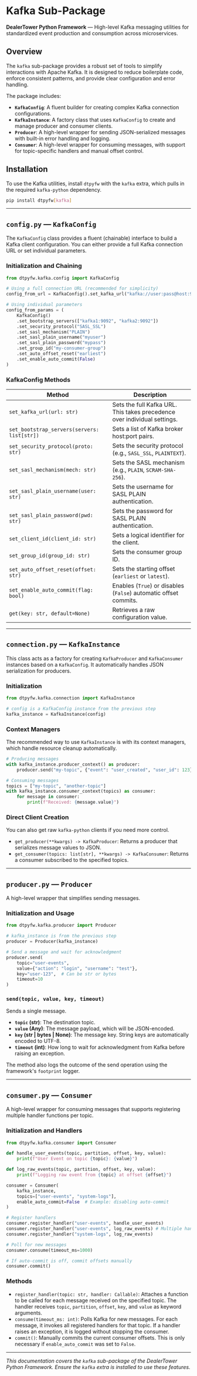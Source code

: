 # Kafka Sub-Package

**DealerTower Python Framework** — High-level Kafka messaging utilities for standardized event production and consumption across microservices.

## Overview

The `kafka` sub-package provides a robust set of tools to simplify interactions with Apache Kafka. It is designed to reduce boilerplate code, enforce consistent patterns, and provide clear configuration and error handling.

The package includes:

- **`KafkaConfig`**: A fluent builder for creating complex Kafka connection configurations.
- **`KafkaInstance`**: A factory class that uses `KafkaConfig` to create and manage producer and consumer clients.
- **`Producer`**: A high-level wrapper for sending JSON-serialized messages with built-in error handling and logging.
- **`Consumer`**: A high-level wrapper for consuming messages, with support for topic-specific handlers and manual offset control.

## Installation

To use the Kafka utilities, install `dtpyfw` with the `kafka` extra, which pulls in the required `kafka-python` dependency.

```bash
pip install dtpyfw[kafka]
```

---

## `config.py` — `KafkaConfig`

The `KafkaConfig` class provides a fluent (chainable) interface to build a Kafka client configuration. You can either provide a full Kafka connection URL or set individual parameters.

### Initialization and Chaining

```python
from dtpyfw.kafka.config import KafkaConfig

# Using a full connection URL (recommended for simplicity)
config_from_url = KafkaConfig().set_kafka_url("kafka://user:pass@host:9092")

# Using individual parameters
config_from_params = (
    KafkaConfig()
    .set_bootstrap_servers(["kafka1:9092", "kafka2:9092"])
    .set_security_protocol("SASL_SSL")
    .set_sasl_mechanism("PLAIN")
    .set_sasl_plain_username("myuser")
    .set_sasl_plain_password("mypass")
    .set_group_id("my-consumer-group")
    .set_auto_offset_reset("earliest")
    .set_enable_auto_commit(False)
)
```

### KafkaConfig Methods

| Method                                      | Description                                                              |
| ------------------------------------------- | ------------------------------------------------------------------------ |
| `set_kafka_url(url: str)`                   | Sets the full Kafka URL. This takes precedence over individual settings. |
| `set_bootstrap_servers(servers: list[str])` | Sets a list of Kafka broker host:port pairs.                             |
| `set_security_protocol(proto: str)`         | Sets the security protocol (e.g., `SASL_SSL`, `PLAINTEXT`).                |
| `set_sasl_mechanism(mech: str)`             | Sets the SASL mechanism (e.g., `PLAIN`, `SCRAM-SHA-256`).                  |
| `set_sasl_plain_username(user: str)`        | Sets the username for SASL PLAIN authentication.                         |
| `set_sasl_plain_password(pwd: str)`         | Sets the password for SASL PLAIN authentication.                         |
| `set_client_id(client_id: str)`             | Sets a logical identifier for the client.                                |
| `set_group_id(group_id: str)`               | Sets the consumer group ID.                                              |
| `set_auto_offset_reset(offset: str)`        | Sets the starting offset (`earliest` or `latest`).                       |
| `set_enable_auto_commit(flag: bool)`        | Enables (`True`) or disables (`False`) automatic offset commits.         |
| `get(key: str, default=None)`               | Retrieves a raw configuration value.                                     |

---

## `connection.py` — `KafkaInstance`

This class acts as a factory for creating `KafkaProducer` and `KafkaConsumer` instances based on a `KafkaConfig`. It automatically handles JSON serialization for producers.

### Initialization

```python
from dtpyfw.kafka.connection import KafkaInstance

# config is a KafkaConfig instance from the previous step
kafka_instance = KafkaInstance(config)
```

### Context Managers

The recommended way to use `KafkaInstance` is with its context managers, which handle resource cleanup automatically.

```python
# Producing messages
with kafka_instance.producer_context() as producer:
    producer.send("my-topic", {"event": "user_created", "user_id": 123})

# Consuming messages
topics = ["my-topic", "another-topic"]
with kafka_instance.consumer_context(topics) as consumer:
    for message in consumer:
        print(f"Received: {message.value}")
```

### Direct Client Creation

You can also get raw `kafka-python` clients if you need more control.

- `get_producer(**kwargs) -> KafkaProducer`: Returns a producer that serializes message values to JSON.
- `get_consumer(topics: list[str], **kwargs) -> KafkaConsumer`: Returns a consumer subscribed to the specified topics.

---

## `producer.py` — `Producer`

A high-level wrapper that simplifies sending messages.

### Initialization and Usage

```python
from dtpyfw.kafka.producer import Producer

# kafka_instance is from the previous step
producer = Producer(kafka_instance)

# Send a message and wait for acknowledgment
producer.send(
    topic="user-events",
    value={"action": "login", "username": "test"},
    key="user-123",  # Can be str or bytes
    timeout=10
)
```

### `send(topic, value, key, timeout)`

Sends a single message.

- **`topic` (str)**: The destination topic.
- **`value` (Any)**: The message payload, which will be JSON-encoded.
- **`key` (str | bytes | None)**: The message key. String keys are automatically encoded to UTF-8.
- **`timeout` (int)**: How long to wait for acknowledgment from Kafka before raising an exception.

The method also logs the outcome of the send operation using the framework's `footprint` logger.

---

## `consumer.py` — `Consumer`

A high-level wrapper for consuming messages that supports registering multiple handler functions per topic.

### Initialization and Handlers

```python
from dtpyfw.kafka.consumer import Consumer

def handle_user_events(topic, partition, offset, key, value):
    print(f"User Event on topic {topic}: {value}")

def log_raw_events(topic, partition, offset, key, value):
    print(f"Logging raw event from {topic} at offset {offset}")

consumer = Consumer(
    kafka_instance,
    topics=["user-events", "system-logs"],
    enable_auto_commit=False  # Example: disabling auto-commit
)

# Register handlers
consumer.register_handler("user-events", handle_user_events)
consumer.register_handler("user-events", log_raw_events) # Multiple handlers are allowed
consumer.register_handler("system-logs", log_raw_events)

# Poll for new messages
consumer.consume(timeout_ms=1000)

# If auto-commit is off, commit offsets manually
consumer.commit()
```

### Methods

- `register_handler(topic: str, handler: Callable)`: Attaches a function to be called for each message received on the specified topic. The handler receives `topic`, `partition`, `offset`, `key`, and `value` as keyword arguments.
- `consume(timeout_ms: int)`: Polls Kafka for new messages. For each message, it invokes all registered handlers for that topic. If a handler raises an exception, it is logged without stopping the consumer.
- `commit()`: Manually commits the current consumer offsets. This is only necessary if `enable_auto_commit` was set to `False`.

---

*This documentation covers the `kafka` sub-package of the DealerTower Python Framework. Ensure the `kafka` extra is installed to use these features.*

